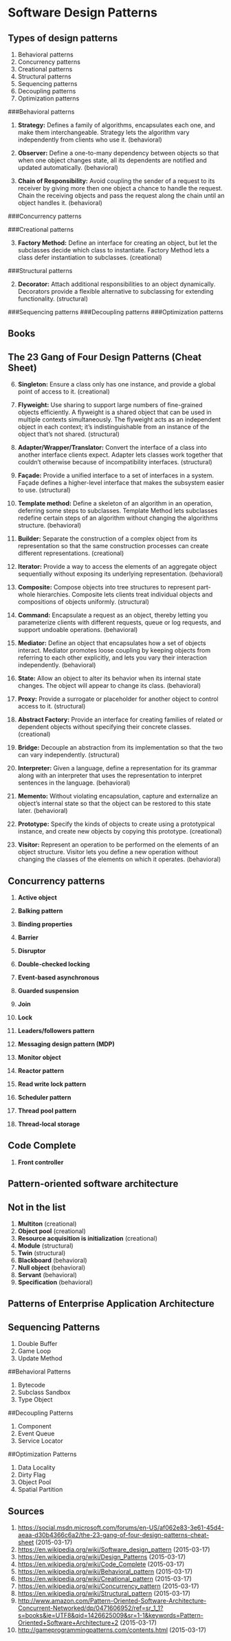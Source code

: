 # Software Design Patterns

## Types of design patterns

1. Behavioral patterns
2. Concurrency patterns
3. Creational patterns
4. Structural patterns
5. Sequencing patterns
6. Decoupling patterns
7. Optimization patterns

###Behavioral patterns

1. **Strategy:**
Defines a family of algorithms, encapsulates each one, and make them interchangeable. Strategy lets the algorithm vary independently from clients who use it. (behavioral)

4. **Observer:**
Define a one-to-many dependency between objects so that when one object changes state, all its dependents are notified and updated automatically. (behavioral)

5. **Chain of Responsibility:**
Avoid coupling the sender of a request to its receiver by giving more then one object a chance to handle the request. Chain the receiving objects and pass the request along the chain until an object handles it. (behavioral)

###Concurrency patterns

###Creational patterns

3. **Factory Method:**
Define an interface for creating an object, but let the subclasses decide which class to instantiate. Factory Method lets a class defer instantiation to subclasses. (creational)

###Structural patterns

2. **Decorator:**
Attach additional responsibilities to an object dynamically. Decorators provide a flexible alternative to subclassing for extending functionality. (structural)

###Sequencing patterns
###Decoupling patterns
###Optimization patterns

## Books

## The 23 Gang of Four Design Patterns (Cheat Sheet)

6. **Singleton:**
Ensure a class only has one instance, and provide a global point of access to it. (creational)
 
7. **Flyweight:**
Use sharing to support large numbers of fine-grained objects efficiently. A flyweight is a shared object that can be used in multiple contexts simultaneously. The flyweight acts as an independent object in each context; it’s indistinguishable from an instance of the object that’s not shared. (structural)
 
8. **Adapter/Wrapper/Translator:**
Convert the interface of a class into another interface clients expect. Adapter lets classes work together that couldn’t otherwise because of incompatibility interfaces. (structural)
 
9. **Façade:**
Provide a unified interface to a set of interfaces in a system. Façade defines a higher-level interface that makes the subsystem easier to use. (structural)
 
10. **Template method:**
Define a skeleton of an algorithm in an operation, deferring some steps to subclasses. Template Method lets subclasses redefine certain steps of an algorithm without changing the algorithms structure. (behavioral)
 
11. **Builder:**
Separate the construction of a complex object from its representation so that the same construction processes can create different representations. (creational)
 
12. **Iterator:**
Provide a way to access the elements of an aggregate object sequentially without exposing its underlying representation. (behavioral)
 
13. **Composite:**
Compose objects into tree structures to represent part-whole hierarchies. Composite lets clients treat individual objects and compositions of objects uniformly. (structural)

14. **Command:**
Encapsulate a request as an object, thereby letting you parameterize clients with different requests, queue or log requests, and support undoable operations. (behavioral)
 
15. **Mediator:**
Define an object that encapsulates how a set of objects interact. Mediator promotes loose coupling by keeping objects from referring to each other explicitly, and lets you vary their interaction independently. (behavioral)
 
16. **State:**
Allow an object to alter its behavior when its internal state changes. The object will appear to change its class. (behavioral)
 
17. **Proxy:**
Provide a surrogate or placeholder for another object to control access to it. (structural)
 
18. **Abstract Factory:**
Provide an interface for creating families of related or dependent objects without specifying their concrete classes. (creational)
 
19. **Bridge:**
Decouple an abstraction from its implementation so that the two can vary independently. (structural)
 
20. **Interpreter:**
Given a language, define a representation for its grammar along with an interpreter that uses the representation to interpret sentences in the language. (behavioral)
 
21. **Memento:**
Without violating encapsulation, capture and externalize an object’s internal state so that the object can be restored to this state later. (behavioral)
 
22. **Prototype:**
Specify the kinds of objects to create using a prototypical instance, and create new objects by copying this prototype. (creational)
 
23. **Visitor:**
Represent an operation to be performed on the elements of an object structure. Visitor lets you define a new operation without changing the classes of the elements on which it operates. (behavioral)

## Concurrency patterns

1. **Active object**

2. **Balking pattern**

3. **Binding properties**

3. **Barrier**

4. **Disruptor**

5. **Double-checked locking**

5. **Event-based asynchronous**

6. **Guarded suspension**

6. **Join**

6. **Lock**

7. **Leaders/followers pattern**

7. **Messaging design pattern (MDP)**

8. **Monitor object**

9. **Reactor pattern** 

10. **Read write lock pattern**

11. **Scheduler pattern**

12. **Thread pool pattern**

13. **Thread-local storage**

## Code Complete

1. **Front controller**

## Pattern-oriented software architecture 

## Not in the list

1. **Multiton** (creational)
2. **Object pool** (creational)
3. **Resource acquisition is initialization** (creational)
4. **Module** (structural)
5. **Twin** (structural)
6. **Blackboard** (behavioral)
7. **Null object** (behavioral)
8. **Servant** (behavioral)
9. **Specification** (behavioral)

##  Patterns of Enterprise Application Architecture

## Sequencing Patterns
1. Double Buffer
2. Game Loop
3. Update Method

##Behavioral Patterns
1. Bytecode
2. Subclass Sandbox
3. Type Object

##Decoupling Patterns
1. Component
2. Event Queue
3. Service Locator

##Optimization Patterns
1. Data Locality
2. Dirty Flag
3. Object Pool
4. Spatial Partition

## Sources

1. https://social.msdn.microsoft.com/forums/en-US/af062e83-3e61-45d4-aeaa-d30b4366c6a2/the-23-gang-of-four-design-patterns-cheat-sheet  (2015-03-17)
2. https://en.wikipedia.org/wiki/Software_design_pattern (2015-03-17)
3. https://en.wikipedia.org/wiki/Design_Patterns (2015-03-17)
4. https://en.wikipedia.org/wiki/Code_Complete (2015-03-17)
5. https://en.wikipedia.org/wiki/Behavioral_pattern (2015-03-17)
6. https://en.wikipedia.org/wiki/Creational_pattern (2015-03-17)
7. https://en.wikipedia.org/wiki/Concurrency_pattern (2015-03-17)
8. https://en.wikipedia.org/wiki/Structural_pattern (2015-03-17)
9. http://www.amazon.com/Pattern-Oriented-Software-Architecture-Concurrent-Networked/dp/0471606952/ref=sr_1_1?s=books&ie=UTF8&qid=1426625009&sr=1-1&keywords=Pattern-Oriented+Software+Architecture+2 (2015-03-17)
10. http://gameprogrammingpatterns.com/contents.html (2015-03-17)
